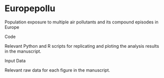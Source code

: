 # Europepollu
Population exposure to multiple air pollutants and its compound episodes in Europe



Code

Relevant Python and R scripts for replicating and ploting the analysis results in the manuscript.

Input Data

Relevant raw data for each figure in the manuscript.
